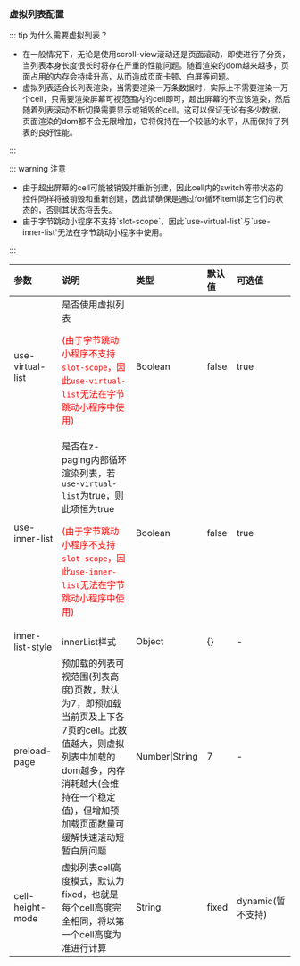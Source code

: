 ### 虚拟列表配置 <Badge text="2.2.5"/>

::: tip 为什么需要虚拟列表？
* <div style="font-size:14px;">在一般情况下，无论是使用scroll-view滚动还是页面滚动，即使进行了分页，当列表本身长度很长时将存在严重的性能问题。随着渲染的dom越来越多，页面占用的内存会持续升高，从而造成页面卡顿、白屏等问题。</div>
* <div style="font-size:14px;">虚拟列表适合长列表渲染，当需要渲染一万条数据时，实际上不需要渲染一万个cell，只需要渲染屏幕可视范围内的cell即可，超出屏幕的不应该渲染，然后随着列表滚动不断切换需要显示或销毁的cell。这可以保证无论有多少数据，页面渲染的dom都不会无限增加，它将保持在一个较低的水平，从而保持了列表的良好性能。</div>
:::

::: warning 注意
* <div style="font-size:14px;">由于超出屏幕的cell可能被销毁并重新创建，因此cell内的switch等带状态的控件同样将被销毁和重新创建，因此请确保是通过for循环item绑定它们的状态的，否则其状态将丢失。</div>
* <div style="font-size:14px;">由于字节跳动小程序不支持`slot-scope`，因此`use-virtual-list`与`use-inner-list`无法在字节跳动小程序中使用。</div>
:::


| 参数             | 说明                                                         | 类型           | 默认值 | 可选值            |
| :--------------- | :----------------------------------------------------------- | :------------- | :----- | :---------------- |
| use-virtual-list | 是否使用虚拟列表<p style="color:red;">(由于字节跳动小程序不支持`slot-scope`，因此`use-virtual-list`无法在字节跳动小程序中使用)</p>                                             | Boolean        | false  | true              |
| use-inner-list   | 是否在z-paging内部循环渲染列表，若`use-virtual-list`为true，则此项恒为true<p style="color:red;">(由于字节跳动小程序不支持`slot-scope`，因此`use-inner-list`无法在字节跳动小程序中使用)</p> | Boolean        | false  | true              |
| inner-list-style | innerList样式                                                | Object         | {}     | -                 |
| preload-page     | 预加载的列表可视范围(列表高度)页数，默认为7，即预加载当前页及上下各7页的cell。此数值越大，则虚拟列表中加载的dom越多，内存消耗越大(会维持在一个稳定值)，但增加预加载页面数量可缓解快速滚动短暂白屏问题 | Number\|String | 7      | -                 |
| cell-height-mode | 虚拟列表cell高度模式，默认为fixed，也就是每个cell高度完全相同，将以第一个cell高度为准进行计算 | String         | fixed  | dynamic(暂不支持) |

